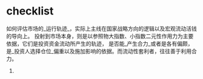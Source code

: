 # checklist

如何评估市场的_运行轨迹_，实际上主线在国家战略方向的逻辑以及宏观流动活钱的导向上。
投射到市场本身，则是以参照物大指数、小指数二元性作用力为主要依据，它们是投资资金流动所产生的轨迹，
是否能_产生合力_或者是各有偏颇，是_投资人选择仓位_偏重以及施加影响的依据。而流动性套利者，往往善于利用合力。

1. 
